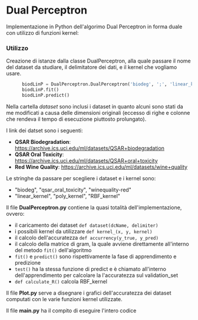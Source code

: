 # Dual Perceptron 
Implementazione in Python dell'algorimo Dual Perceptron in forma duale con utilizzo di funzioni kernel:

### Utilizzo
Creazione di istanze dalla classe DualPerceptron, alla quale passare il nome del dataset da studiare, 
il delimitatore dei dati, e il kernel che vogliamo usare.
    
```python
      biodLinP = DualPerceptron.DualPerceptron('biodeg', ';', 'linear_kernel')
      biodLinP.fit()
      biodLinP.predict()
```
Nella cartella *dataset* sono inclusi i dataset in quanto alcuni sono stati da me modificati
a causa delle dimensioni originali (eccesso di righe e colonne che rendeva il tempo di esecuzione
piuttosto prolungato).
    
I link dei datset sono i seguenti:
* **QSAR Biodegradation**: https://archive.ics.uci.edu/ml/datasets/QSAR+biodegradation 
* **QSAR Oral Toxicity**: https://archive.ics.uci.edu/ml/datasets/QSAR+oral+toxicity
* **Red Wine Quality**: https://archive.ics.uci.edu/ml/datasets/wine+quality	

Le stringhe da passare per scegliere i dataset e i kernel sono: 
* "biodeg", "qsar_oral_toxicity", "winequality-red"
* "linear_kernel", "poly_kernel", "RBF_kernel"
    
Il file **DualPerceptron.py** contiene la quasi totalità dell'implementazione, ovvero:
* il caricamento dei dataset `def dataset(dcName, delimiter)`
* i possibili kernel da utilizzare `def kernel_(x, y, kernel)`
* il calcolo dell'accuratezza `def accurrency(y_true, y_pred)`
* il calcolo della matrice di gram, la quale avviene direttamente all'interno del metodo `fit()` dell'algoritmo 
* `fit()` e `predict()` sono rispettivamente la fase di apprendimento e predizione
* `test()` ha la stessa funzione di predict e è chiamato all'interno dell'apprendimento per calcolare 
   la l'accuratezza sul validation_set 
* `def calculate_R()` calcola RBF_kernel

Il file **Plot.py** serve a disegnare i grafici dell'accuratezza dei dataset computati con le varie funzioni
kernel utilizzate.

Il file **main.py** ha il compito di eseguire l'intero codice
